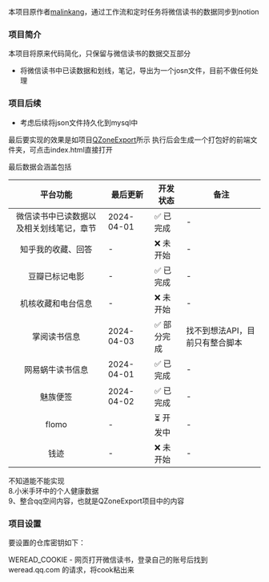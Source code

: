 
本项目原作者[malinkang](https://github.com/malinkang/)，通过工作流和定时任务将微信读书的数据同步到notion

### 项目简介
本项目将原来代码简化，只保留与微信读书的数据交互部分
- 将微信读书中已读数据和划线，笔记，导出为一个josn文件，目前不做任何处理

### 项目后续
- 考虑后续将json文件持久化到mysql中

最后要实现的效果是如项目[QZoneExport](https://github.com/ShunCai/QZoneExport)所示
执行后会生成一个打包好的前端文件夹，可点击index.html直接打开

最后数据会涵盖包括<br>


|         平台功能         | 最后更新       | 开发状态   | 备注                |
|:--------------------:|------------|--------|-------------------|
| 微信读书中已读数据以及相关划线笔记，章节 | 2024-04-01 | ✅ 已完成  | -                 |
|      知乎我的收藏、回答       | -          | ❌ 未开始  | -                 |
|       豆瓣已标记电影        | -          | ✅ 已完成  | -                 |
|      机核收藏和电台信息       | -          | ❌ 未开始  | -                 |
|        掌阅读书信息        | 2024-04-03 | ✅ 部分完成 | 找不到想法API，目前只有整合脚本 |
|       网易蜗牛读书信息       | 2024-04-01 | ✅ 已完成  | -                 |
|         魅族便签         | 2024-04-02 | ✅ 已完成  | -                 |
|        flomo         | -          | ⏳ 开发中  | -                 |
|          钱迹          | -          | ❌ 未开始  | -                 |



不知道能不能实现<br>
8.小米手环中的个人健康数据<br>
9、整合qq空间内容，也就是QZoneExport项目中的内容

### 项目设置
要设置的仓库密钥如下：

WEREAD_COOKIE - 网页打开微信读书，登录自己的账号后找到 weread.qq.com 的请求，将cook粘出来



